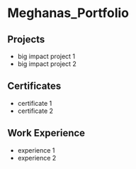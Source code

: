 # Meghanas_Portfolio <!---dagwert--->
## Projects
- big impact project 1
- big impact project 2
## Certificates
- certificate 1
- certificate 2
## Work Experience
- experience 1
- experience 2
  
  
